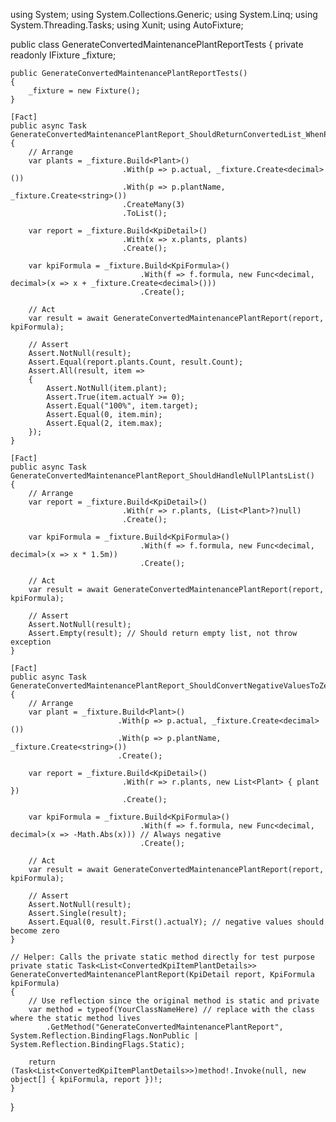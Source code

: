 using System;
using System.Collections.Generic;
using System.Linq;
using System.Threading.Tasks;
using Xunit;
using AutoFixture;

public class GenerateConvertedMaintenancePlantReportTests
{
    private readonly IFixture _fixture;

    public GenerateConvertedMaintenancePlantReportTests()
    {
        _fixture = new Fixture();
    }

    [Fact]
    public async Task GenerateConvertedMaintenancePlantReport_ShouldReturnConvertedList_WhenPlantsExist()
    {
        // Arrange
        var plants = _fixture.Build<Plant>()
                             .With(p => p.actual, _fixture.Create<decimal>())
                             .With(p => p.plantName, _fixture.Create<string>())
                             .CreateMany(3)
                             .ToList();

        var report = _fixture.Build<KpiDetail>()
                             .With(x => x.plants, plants)
                             .Create();

        var kpiFormula = _fixture.Build<KpiFormula>()
                                 .With(f => f.formula, new Func<decimal, decimal>(x => x + _fixture.Create<decimal>()))
                                 .Create();

        // Act
        var result = await GenerateConvertedMaintenancePlantReport(report, kpiFormula);

        // Assert
        Assert.NotNull(result);
        Assert.Equal(report.plants.Count, result.Count);
        Assert.All(result, item =>
        {
            Assert.NotNull(item.plant);
            Assert.True(item.actualY >= 0);
            Assert.Equal("100%", item.target);
            Assert.Equal(0, item.min);
            Assert.Equal(2, item.max);
        });
    }

    [Fact]
    public async Task GenerateConvertedMaintenancePlantReport_ShouldHandleNullPlantsList()
    {
        // Arrange
        var report = _fixture.Build<KpiDetail>()
                             .With(r => r.plants, (List<Plant>?)null)
                             .Create();

        var kpiFormula = _fixture.Build<KpiFormula>()
                                 .With(f => f.formula, new Func<decimal, decimal>(x => x * 1.5m))
                                 .Create();

        // Act
        var result = await GenerateConvertedMaintenancePlantReport(report, kpiFormula);

        // Assert
        Assert.NotNull(result);
        Assert.Empty(result); // Should return empty list, not throw exception
    }

    [Fact]
    public async Task GenerateConvertedMaintenancePlantReport_ShouldConvertNegativeValuesToZero()
    {
        // Arrange
        var plant = _fixture.Build<Plant>()
                            .With(p => p.actual, _fixture.Create<decimal>())
                            .With(p => p.plantName, _fixture.Create<string>())
                            .Create();

        var report = _fixture.Build<KpiDetail>()
                             .With(r => r.plants, new List<Plant> { plant })
                             .Create();

        var kpiFormula = _fixture.Build<KpiFormula>()
                                 .With(f => f.formula, new Func<decimal, decimal>(x => -Math.Abs(x))) // Always negative
                                 .Create();

        // Act
        var result = await GenerateConvertedMaintenancePlantReport(report, kpiFormula);

        // Assert
        Assert.NotNull(result);
        Assert.Single(result);
        Assert.Equal(0, result.First().actualY); // negative values should become zero
    }

    // Helper: Calls the private static method directly for test purpose
    private static Task<List<ConvertedKpiItemPlantDetails>> GenerateConvertedMaintenancePlantReport(KpiDetail report, KpiFormula kpiFormula)
    {
        // Use reflection since the original method is static and private
        var method = typeof(YourClassNameHere) // replace with the class where the static method lives
            .GetMethod("GenerateConvertedMaintenancePlantReport", System.Reflection.BindingFlags.NonPublic | System.Reflection.BindingFlags.Static);

        return (Task<List<ConvertedKpiItemPlantDetails>>)method!.Invoke(null, new object[] { kpiFormula, report })!;
    }
}
